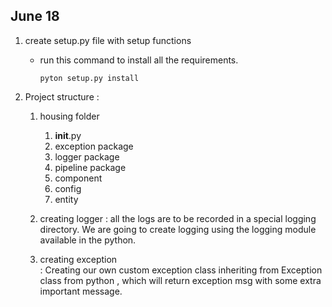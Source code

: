 ## June 18  

1. create setup.py file with setup functions  
    * run  this command to install all the requirements.
        ```
        pyton setup.py install 
        ```

2. Project structure :
    1. housing folder
        1. __init__.py
        2. exception package
        3. logger package
        4. pipeline package
        5. component
        6. config
        7. entity

    2. creating logger
        : all the logs are to be recorded in a special logging directory.
        We are going to create logging using the logging module available in the 
        python.
 
    3. creating exception   
        : Creating our own custom exception class inheriting from Exception class
        from python , which will return exception msg with some extra important message.

